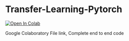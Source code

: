 # Transfer-Learning-Pytorch

[![Open In Colab](https://colab.research.google.com/assets/colab-badge.svg)](https://colab.research.google.com/github/KamaljeetSahoo/Transfer-Learning-Pytorch/blob/master/Transfer_Learning_Pytorch.ipynb)

Google Colaboratory File link, Complete end to end code
